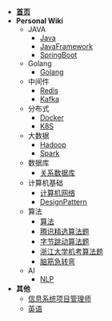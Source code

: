 - [**首页**](/)
- **Personal Wiki**
  - JAVA
    - [Java](Java/Java.md)
    - [JavaFramework](Java/JavaFramework.md)
    - [SpringBoot](Java/Springboot)
  - Golang
    - [Golang](Golang/go.md)
  - 中间件
    - [Redis](Tool/Redis.md)
    - [Kafka](Tool/Kafka.md)
  - 分布式
    - [Docker](DSTB/Docker.md)
    - [K8S](DSTB/K8S.md)
  - 大数据
    - [Hadoop](BigData/Hadoop.md)
    - [Spark](BigData/Spark.md)
  - 数据库
    - [关系数据库](数据库/DB.md)
  - 计算机基础
    - [计算机网络](计算机基础/计算机网络.md)
    - [DesignPattern](计算机基础/DP.md)
  - 算法
    - [算法](算法/Algorithm.md)
    - [腾讯精选算法题](算法/Tencent.md)
    - [字节跳动算法题](算法/Tiktok.md)
    - [浙江大学机考算法题](zju_algo.md)
    - [脑筋急转弯](算法/脑筋急转弯.md)
  - AI
    - [NLP](AI/NLP.md)
- **其他**
  - [信息系统项目管理师](other/高项.md)
  - [英语](other/English.md)
